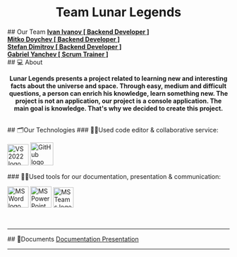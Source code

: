 <h1 align="center">Team Lunar Legends</h1>
## Our Team
<b>
<a href = “https://github.com/IMIvanov22“>  Ivan Ivanov [ Backend Developer ] </a><br>
<a href=“https://github.com/MMDoychev22”>  Mitko Doychev [ Backend Developer ] </a><br>
<a href=“https://github.com/SDDimitrov22”>  Stefan Dimitrov [ Backend Developer ] </a><br>
<a href =“https://github.com/GSYanchev22”>  Gabriel Yanchev [ Scrum Trainer ] </a> 
</b>
<br>
## 💻 About
<br>
<b><p align="center">Lunar Legends presents a project related to learning new and interesting facts about the universe and space. Through easy, medium and difficult questions, a person can enrich his knowledge, learn something new. The project is not an application, our project is a console application. The main goal is knowledge. That's why we decided to create this project.
</p></b>
<br>
## 🗂️Our Technologies
### 👨‍💻Used code editor & collaborative service:
<p align="left">
    <a href="https://visualstudio.microsoft.com/vs/"><img src="https://sparkcdnwus2.azureedge.net/sparkimageassets/XP8CDJNZKFM06W-0c5249f8-b473-4f41-aea6-45b4bfb64a9a" alt="VS 2022 logo" width=48px /></a>
    <a href="https://github.com/"><img src="https://img.icons8.com/nolan/344/github.png" alt="GitHub logo" width=52px /></a>
</p>
</p>
### 🔨📄Used tools for our documentation, presentation & communication:
<p align="left">
    <a href="https://www.microsoft.com/en-ww/microsoft-365/word"><img src="https://img.icons8.com/color/344/ms-word.png" alt="MS Word logo" width=48px /></a>
    <a href="https://www.microsoft.com/en-ww/microsoft-365/powerpoint"><img src="https://img.icons8.com/color/344/ms-powerpoint.png" alt="MS PowerPoint logo" width=48px /></a>
    <a href="https://www.microsoft.com/en/microsoft-teams/group-chat-software"><img src="https://img.icons8.com/color/344/microsoft-teams.png" alt = "MS Teams logo" width=46px /></a>
</p>
<br>
<hr>
## 📄Documents
<a href="https://codingburgas-my.sharepoint.com/:w:/g/personal/gsyanchev22_codingburgas_bg/EU0kt1FNP4xGnM24HtJMVc8BTydMSe0m5WYe6gLmkMZ1Sg?e=7077HD">Documentation </a>
<a href="[docs/](https://codingburgas-my.sharepoint.com/:p:/g/personal/gsyanchev22_codingburgas_bg/EQ9h1vj0yxxDo4LUio5faoMBi0FpX3epMFnjfHMbdpBd_g?e=uSnnMR)https://codingburgas-my.sharepoint.com/:p:/g/personal/gsyanchev22_codingburgas_bg/EQ9h1vj0yxxDo4LUio5faoMBi0FpX3epMFnjfHMbdpBd_g?e=uSnnMR">Presentation </a>
<hr>

